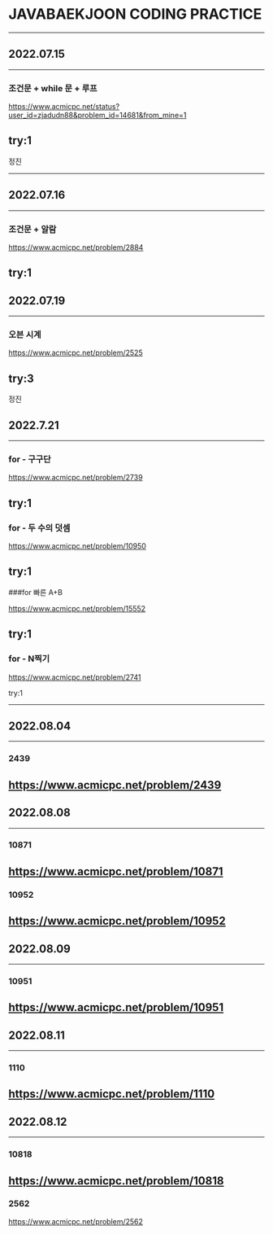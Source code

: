 # JAVABAEKJOON CODING PRACTICE
---
## 2022.07.15
---
### 조건문 + while 문 + 루프

https://www.acmicpc.net/status?user_id=zjadudn88&problem_id=14681&from_mine=1

try:1
---

정진

---
## 2022.07.16
---
### 조건문 + 알람

https://www.acmicpc.net/problem/2884


try:1
---

## 2022.07.19
---
### 오븐 시계

https://www.acmicpc.net/problem/2525

try:3
---
정진

## 2022.7.21
---
### for - 구구단

https://www.acmicpc.net/problem/2739

try:1
---
### for - 두 수의 덧셈

https://www.acmicpc.net/problem/10950

try:1
---
###for  빠른 A+B

https://www.acmicpc.net/problem/15552

try:1
---
### for - N찍기

https://www.acmicpc.net/problem/2741

try:1

---
## 2022.08.04
---
### 2439

https://www.acmicpc.net/problem/2439
---
## 2022.08.08
---
### 10871


https://www.acmicpc.net/problem/10871
---
### 10952

https://www.acmicpc.net/problem/10952
---
## 2022.08.09
---
### 10951

https://www.acmicpc.net/problem/10951
---
## 2022.08.11
---
### 1110

https://www.acmicpc.net/problem/1110
---
## 2022.08.12
---
### 10818

https://www.acmicpc.net/problem/10818
---
### 2562

https://www.acmicpc.net/problem/2562



